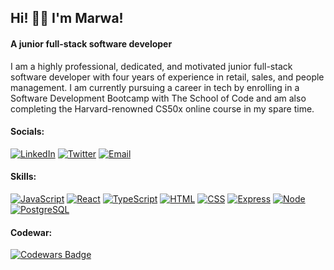 ## Hi! 👋🏼   I'm Marwa! 
#### A junior full-stack software developer 


I am a highly professional, dedicated, and motivated junior full-stack software developer with four years of experience in retail, sales, and people management. I am currently pursuing a career in tech by enrolling in a Software Development Bootcamp with The School of Code and am also completing the Harvard-renowned CS50x online course in my spare time. 


#### Socials:  

[![LinkedIn](https://img.shields.io/badge/-LinkedIn-blue.svg?style=flat&logo=linkedin&colorB=blue)](https://www.linkedin.com/in/marwa-dawood)     [![Twitter](https://img.shields.io/badge/-Twitter-1ca0f1.svg?style=flat&logo=twitter&colorB=1ca0f1)](https://twitter.com/Marwa__Dawood)    [![Email](https://img.shields.io/badge/-Email-blue.svg?style=flat&logo=gmail&colorB=blue)](mailto:marwa.dawood@hotmail.com) 


#### Skills: 

[![JavaScript](https://img.shields.io/badge/-JavaScript-black.svg?style=plastic&logo=javascript&colorB=white/large)](https://developer.mozilla.org/en-US/docs/Web/JavaScript) [![React](https://img.shields.io/badge/-React-black.svg?style=plastic&logo=react&colorB=white)](https://reactjs.org/) [![TypeScript](https://img.shields.io/badge/-TypeScript-black.svg?style=plastic&size=3x&logo=typescript&colorB=white)](https://www.typescriptlang.org/) [![HTML](https://img.shields.io/badge/-HTML-black.svg?style=plastic&logo=html5&colorB=white)](https://developer.mozilla.org/en-US/docs/Web/HTML) [![CSS](https://img.shields.io/badge/-CSS-black.svg?style=plastic&logo=css3&colorB=white)](https://developer.mozilla.org/en-US/docs/Web/CSS) [![Express](https://img.shields.io/badge/-Express-black.svg?style=plastic&logo=node.js&colorB=white)](https://expressjs.com/) [![Node](https://img.shields.io/badge/-Node-black.svg?style=plastic&logo=node.js&colorB=white)](https://nodejs.org/) [![PostgreSQL](https://img.shields.io/badge/-PostgreSQL-black.svg?style=plastic&logo=postgresql&colorB=white)](https://www.postgresql.org/)


#### Codewar:

[![Codewars Badge](https://www.codewars.com/users/Marwa%20Dawood/badges/large)](https://www.codewars.com/users/Marwa%20Dawood)









<!--
**MarwaDawood/MarwaDawood** is a ✨ _special_ ✨ repository because its `README.md` (this file) appears on your GitHub profile.

Here are some ideas to get you started:

- 🔭 I’m currently working on ...
- 🌱 I’m currently learning coding with the School of Code 
- 👯 I’m looking to collaborate on ...
- 🤔 I’m looking for help with ...
- 💬 Ask me about ...
- 📫 How to reach me: ...
- ⚡ Fun fact: ...
-->

